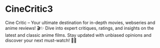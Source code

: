 # CineCritic3
Cine Critic – Your ultimate destination for in-depth movies, webseries and anime reviews! 🎬✨ Dive into expert critiques, ratings, and insights on the latest and classic anime films. Stay updated with unbiased opinions and discover your next must-watch! 🍿🔥
